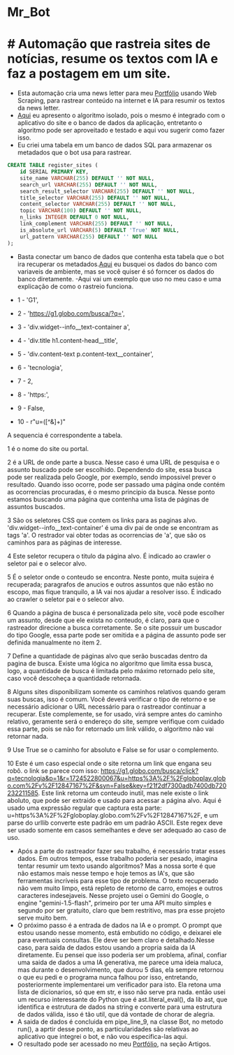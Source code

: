 # Mr_Bot
# # Automação que rastreia sites de notícias, resume os textos com IA e faz a postagem em um site.

- Esta automação cria uma news letter para meu [Portfólio](https://www.brainstormtech.com.br/) usando Web Scraping, para rastrear conteúdo na internet e IA para resumir os textos da news letter.
- [Aqui](https://github.com/Fat83dotcom/Mr_Bot/blob/master/article_crawler.py) eu apresento o algoritmo isolado, pois o mesmo é integrado com o aplicativo do site e o banco de dados da aplicação, entretanto o algoritmo pode ser aproveitado e testado e aqui vou sugerir como fazer isso.
- Eu criei uma tabela em um banco de dados SQL para armazenar os metadados que o bot usa para rastrear.

```sql
CREATE TABLE register_sites (
    id SERIAL PRIMARY KEY,
    site_name VARCHAR(255) DEFAULT '' NOT NULL,
    search_url VARCHAR(255) DEFAULT '' NOT NULL,
    search_result_selector VARCHAR(255) DEFAULT '' NOT NULL,
    title_selector VARCHAR(255) DEFAULT '' NOT NULL,
    content_selector VARCHAR(255) DEFAULT '' NOT NULL,
    topic VARCHAR(100) DEFAULT '' NOT NULL,
    n_links INTEGER DEFAULT 0 NOT NULL,
    link_complement VARCHAR(255) DEFAULT '' NOT NULL,
    is_absolute_url VARCHAR(5) DEFAULT 'True' NOT NULL,
    url_pattern VARCHAR(255) DEFAULT '' NOT NULL
);
```

- Basta conectar um banco de dados que contenha esta tabela que o bot ira recuperar os metadados.[Aqui](https://github.com/Fat83dotcom/Mr_Bot/blob/master/automation_db.py) eu busquei os dados do banco com variaveis de ambiente, mas se você quiser é só forncer os dados do banco diretamente.
-Aqui vai um exemplo que uso no meu caso e uma explicação de como o rastreio funciona.

- 1 - 'G1',
- 2 - 'https://g1.globo.com/busca/?q=',
- 3 - 'div.widget--info__text-container a',
- 4 - 'div.title h1.content-head__title',
- 5 - 'div.content-text p.content-text__container',
- 6 - 'tecnologia',
- 7 - 2,
- 8 - 'https:',
- 9 - False,
- 10 - r"u=([^&]+)"

A sequencia é correspondente a tabela.

1 é o nome do site ou portal.

2 é a URL de onde parte a busca. Nesse caso é uma URL de pesquisa e o assunto buscado pode ser escolhido. Dependendo do site, essa busca pode ser realizada pelo Google, por exemplo, sendo impossivel prever o resultado. Quando isso ocorre, pode ser passado uma página onde contém as ocorrencias procuradas, é o mesmo principio da busca. Nesse ponto estamos buscando uma página que contenha uma lista de páginas de assuntos buscados.

3 São os seletores CSS que contem os links para as paginas alvo. 'div.widget--info__text-container' é uma div pai de onde se encontram as tags 'a'. O restrador vai obter todas as ocorrencias de 'a', que são os caminhos para as páginas de interesse.

4 Este seletor recupera o titulo da página alvo. É indicado ao crawler o seletor pai e o selecor alvo.

5 É o seletor onde o conteudo se encontra. Neste ponto, muita sujeira é recuperada; paragrafos de anucios e outros assuntos que não estão no escopo, mas fique tranquilo, a IA vai nos ajudar a resolver isso. É indicado ao crawler o seletor pai e o selecor alvo.

6 Quando a página de busca é personalizada pelo site, você pode escolher um assunto, desde que ele exista no conteudo, é claro, para que o rastreador direcione a busca corretamente. Se o site possuir um buscador do tipo Google, essa parte pode ser omitida e a página de assunto pode ser definida manualmente no item 2.

7 Define a quantidade de páginas alvo que serão buscadas dentro da pagina de busca. Existe uma lógica no algoritmo que limita essa busca, logo, a quantidade de busca é limitada pelo máximo retornado pelo site, caso você descoheça a quantidade retornada.

8 Alguns sites disponibilizam somente os caminhos relativos quando geram suas buscas, isso é comum. Você deverá verificar o tipo de retorno e se necessário adicionar o URL necessário para o rastreador continuar a recuperar. Este complemente, se for usado, virá sempre antes do caminho relativo, geramente será o endereço do site, sempre verifique com cuidado essa parte, pois se não for retornado um link válido, o algoritmo não vai retornar nada.

9 Use True se o caminho for absoluto e False se for usar o complemento.

10 Este é um caso especial onde o site retorna um link que engana seu robô. o link se parece com isso: https://g1.globo.com/busca/click?q=tecnologia&p=1&r=1724522800067&u=https%3A%2F%2Fgloboplay.globo.com%2Fv%2F12847167%2F&syn=False&key=f21f2df7300adb7400db720232211585. Este link retorna um conteudo inutil, mas nele existe o link aboluto, que pode ser extraido e usado para acessar a página alvo. Aqui é usado uma expressão regular que captura esta parte: u=https%3A%2F%2Fgloboplay.globo.com%2Fv%2F12847167%2F, e um parse do urllib converte este padrão em um padrão ASCII. Este regex deve ser usado somente em casos semelhantes e deve ser adequado ao caso de uso.

- Após a parte do rastreador fazer seu trabalho, é necessário tratar esses dados. Em outros tempos, esse trabalho poderia ser pesado, imagina tentar resumir um texto usando algoritmos? Mas a nossa sorte é que não estamos mais nesse tempo e hoje temos as IA's, que são ferramentas incríveis para esse tipo de problema. O texto recuperado não vem muito limpo, está repleto de retorno de carro, emojes e outros caracteres indesejaveis. Nesse projeto usei o Gemini do Google, o engine "gemini-1.5-flash", primeiro por ter uma API muito simples e segundo por ser gratuito, claro que bem restritivo, mas pra esse projeto serve muito bem.
- O próximo passo é a entrada de dados na IA e o prompt. O prompt que estou usando nesse momento, está embutido no código, e deixarei ele para eventuais consultas. Ele deve ser bem claro e detalhado.Nesse caso, para saida de dados estou usando a propria saida da IA diretamente. Eu pensei que isso poderia ser um problema, afinal, confiar uma saida de dados a uma IA generativa, me parece uma ideia maluca, mas durante o desenvolvimento, que durou 5 dias, ela sempre retornou o que eu pedi e o programa nunca falhou por isso, entretando, posteriormente implementarei um verificador para isto. Ela retona uma lista de dicionarios, só que em str, e isso não serve pra nada. então usei um recurso interessante do Python que é ast.literal_eval(), da lib ast, que identifica e estrutura de dados na string e converte para uma estrutura de dados válida, isso é tão util, que dá vontade de chorar de alegria.
- A saida de dados é concluida em pipe_line_9, na classe Bot, no metodo run(), a aprtir desse ponto, as particularidades são relativas ao aplicativo que integrei o bot, e não vou especifica-las aqui.
- O resultado pode ser acessado no meu [Portfólio](https://www.brainstormtech.com.br/), na seção Artigos.
